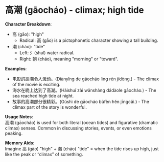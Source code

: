 # **高潮 (gāocháo) - climax; high tide**

**Character Breakdown**:  
- 高 (gāo): "high"
  - Radical: 高 (gāo) is a pictophonetic character showing a tall building.  
- 潮 (cháo): "tide"
  - Left: 氵(shuǐ) water radical.
  - Right: 朝 (cháo), meaning "morning" or "toward".

**Examples**:  
- 电影的高潮令人激动。(Diànyǐng de gāocháo lìng rén jīdòng.) - The climax of the movie is exciting.  
- 海水在晚上达到了高潮。(Hǎishuǐ zài wǎnshàng dádàole gāocháo.) - The sea reached high tide at night.  
- 故事的高潮部分很精彩。(Gùshì de gāocháo bùfèn hěn jīngcǎi.) - The climax part of the story is wonderful.

**Usage Notes**:  
高潮 (gāocháo) is used for both literal (ocean tides) and figurative (dramatic climax) senses. Common in discussing stories, events, or even emotions peaking.

**Memory Aids**:  
Imagine 高 (gāo) "high" + 潮 (cháo) "tide" = when the tide rises up high, just like the peak or “climax” of something.